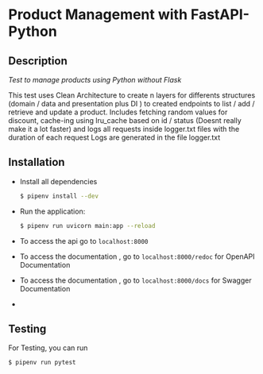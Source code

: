 # Product Management with FastAPI-Python


## Description

_Test to manage products using Python without Flask_

This test uses Clean Architecture to create n layers for differents structures (domain / data and presentation plus DI ) to 
created endpoints to list / add / retrieve and update a product.
Includes fetching random values for discount, cache-ing using lru_cache based on id / status (Doesnt really make it a lot faster) and logs 
all requests inside logger.txt files with the duration of each request
Logs are generated in the file logger.txt

## Installation

- Install all dependencies

  ```sh
  $ pipenv install --dev
  ```

- Run the application:

  ```sh
  $ pipenv run uvicorn main:app --reload
  ```
- To access the api go to `localhost:8000`

-  To access the documentation , go to  `localhost:8000/redoc` for OpenAPI Documentation
-  To access the documentation , go to  `localhost:8000/docs` for Swagger Documentation
- 
## Testing

For Testing, you can run
  ```sh
  $ pipenv run pytest
  ```

